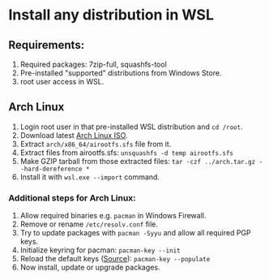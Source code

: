 # Install any distribution in WSL

## Requirements:

1. Required packages: 7zip-full, squashfs-tool 
2. Pre-installed "supported" distributions from Windows Store. 
3. root user access in WSL. 

## Arch Linux

1. Login root user in that pre-installed WSL distribution and `cd /root`. 
2. Download latest [Arch Linux ISO](https://mirrors.edge.kernel.org/archlinux/iso/latest/). 
3. Extract `arch/x86_64/airootfs.sfs` file from it. 
4. Extract files from airootfs.sfs: `unsquashfs -d temp airootfs.sfs` 
5. Make GZIP tarball from those extracted files: `tar -czf ../arch.tar.gz --hard-dereference *` 
6. Install it with `wsl.exe --import` command. 

### Additional steps for Arch Linux:

1. Allow required binaries e.g. `pacman` in Windows Firewall. 
2. Remove or rename `/etc/resolv.conf` file. 
3. Try to update packages with `pacman -Syyu` and allow all required PGP keys. 
4. Initialize keyring for pacman: `pacman-key --init` 
5. Reload the default keys ([Source][1]): `pacman-key --populate`
6. Now install, update or upgrade packages. 

<!-- Links -->
[1]: https://bbs.archlinux.org/viewtopic.php?id=233480
